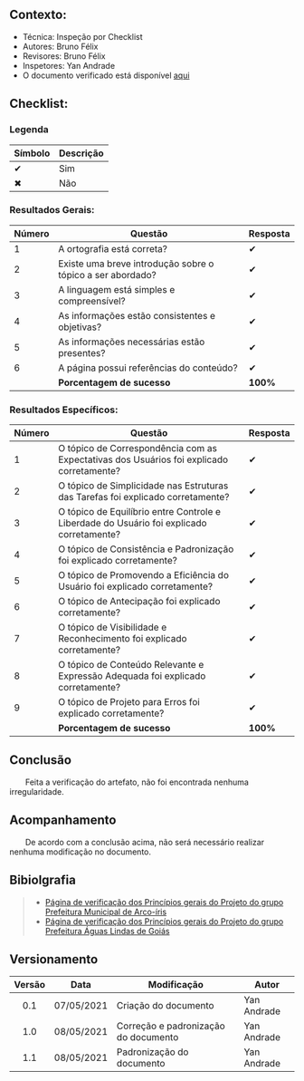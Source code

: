 ## Contexto:	
 - Técnica: Inspeção por Checklist
 - Autores: Bruno Félix
 - Revisores: Bruno Félix
 - Inspetores: Yan Andrade
 - O documento verificado está disponível [aqui](../../analise-de-requisitos/principios-gerais.md)

## Checklist:
### Legenda 
|Símbolo|Descrição|
|--|--|
|✔|Sim|
|✖|Não|

### Resultados Gerais:
|Número|Questão|Resposta|
|--|--|--|
|1|A ortografia está correta?|✔|
|2|Existe uma breve introdução sobre o tópico a ser abordado?|✔|
|3|A linguagem está simples e compreensível?|✔|
|4|As informações estão consistentes e objetivas?|✔|
|5|As informações necessárias estão presentes?|✔|
|6|A página possui referências do conteúdo?|✔|
||<strong>Porcentagem de sucesso</strong>|<strong>100%</strong>|

### Resultados Específicos:
|Número|Questão|Resposta|
|--|--|--|
|1|O tópico de Correspondência com as Expectativas dos Usuários foi explicado corretamente?|✔|
|2|O tópico de Simplicidade nas Estruturas das Tarefas foi explicado corretamente?|✔|
|3|O tópico de Equilı́brio entre Controle e Liberdade do Usuário foi explicado corretamente?|✔|
|4|O tópico de Consistência e Padronização foi explicado corretamente?|✔|
|5|O tópico de Promovendo a Eficiência do Usuário foi explicado corretamente?|✔|
|6|O tópico de Antecipação foi explicado corretamente?|✔|
|7|O tópico de Visibilidade e Reconhecimento foi explicado corretamente?|✔|
|8|O tópico de Conteúdo Relevante e Expressão Adequada foi explicado corretamente?|✔|
|9|O tópico de Projeto para Erros foi explicado corretamente?|✔|
||<strong>Porcentagem de sucesso</strong>|<strong>100%</strong>|

## Conclusão

&emsp;&emsp;Feita a verificação do artefato, não foi encontrada nenhuma irregularidade.

## Acompanhamento

&emsp;&emsp;De acordo com a conclusão acima, não será necessário realizar nenhuma modificação no documento.

## Bibiolgrafia
> - [Página de verificação dos Princípios gerais do Projeto do grupo Prefeitura Municipal de Arco-íris](https://interacao-humano-computador.github.io/2020.1-Prefeitura-Municipal-de-Arco-Iris/#/verificacao/principios.md)
> - [Página de verificação dos Princípios gerais do Projeto do grupo Prefeitura Águas Lindas de Goiás](https://interacao-humano-computador.github.io/2020.1-Prefeiturade-Aguas-Lindas-de-Goias/verificacao/veri_principios_diretrizes/)
## Versionamento

| Versão | Data | Modificação | Autor |
|:-:|--|--|--|
|0.1|07/05/2021| Criação do documento | Yan Andrade |
|1.0|08/05/2021| Correção e padronização do documento | Yan Andrade |
|1.1|08/05/2021| Padronização do documento | Yan Andrade |